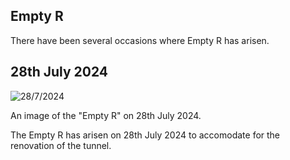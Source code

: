 ## Empty R

There have been several occasions where Empty R has arisen.

## 28th July 2024

![28/7/2024](https://github.com/user-attachments/assets/7d6afe59-ad73-4e97-bc3d-87c1a066a95a)

An image of the "Empty R" on 28th July 2024.

The Empty R has arisen on 28th July 2024 to accomodate for the renovation of the tunnel.
